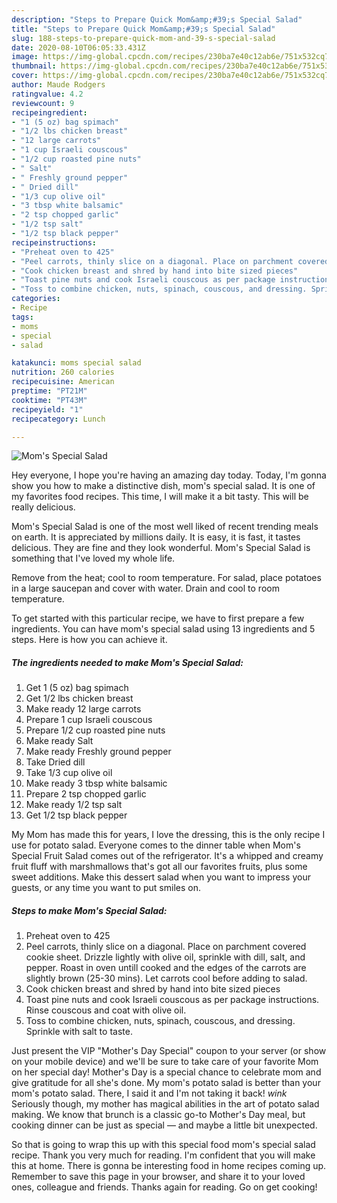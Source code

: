 ```yaml
---
description: "Steps to Prepare Quick Mom&amp;#39;s Special Salad"
title: "Steps to Prepare Quick Mom&amp;#39;s Special Salad"
slug: 188-steps-to-prepare-quick-mom-and-39-s-special-salad
date: 2020-08-10T06:05:33.431Z
image: https://img-global.cpcdn.com/recipes/230ba7e40c12ab6e/751x532cq70/moms-special-salad-recipe-main-photo.jpg
thumbnail: https://img-global.cpcdn.com/recipes/230ba7e40c12ab6e/751x532cq70/moms-special-salad-recipe-main-photo.jpg
cover: https://img-global.cpcdn.com/recipes/230ba7e40c12ab6e/751x532cq70/moms-special-salad-recipe-main-photo.jpg
author: Maude Rodgers
ratingvalue: 4.2
reviewcount: 9
recipeingredient:
- "1 (5 oz) bag spimach"
- "1/2 lbs chicken breast"
- "12 large carrots"
- "1 cup Israeli couscous"
- "1/2 cup roasted pine nuts"
- " Salt"
- " Freshly ground pepper"
- " Dried dill"
- "1/3 cup olive oil"
- "3 tbsp white balsamic"
- "2 tsp chopped garlic"
- "1/2 tsp salt"
- "1/2 tsp black pepper"
recipeinstructions:
- "Preheat oven to 425"
- "Peel carrots, thinly slice on a diagonal. Place on parchment covered cookie sheet. Drizzle lightly with olive oil, sprinkle with dill, salt, and pepper. Roast in oven untill cooked and the edges of the carrots are slightly brown (25-30 mins). Let carrots cool before adding to salad."
- "Cook chicken breast and shred by hand into bite sized pieces"
- "Toast pine nuts and cook Israeli couscous as per package instructions. Rinse couscous and coat with olive oil."
- "Toss to combine chicken, nuts, spinach, couscous, and dressing. Sprinkle with salt to taste."
categories:
- Recipe
tags:
- moms
- special
- salad

katakunci: moms special salad 
nutrition: 260 calories
recipecuisine: American
preptime: "PT21M"
cooktime: "PT43M"
recipeyield: "1"
recipecategory: Lunch

---
```



![Mom&#39;s Special Salad](https://img-global.cpcdn.com/recipes/230ba7e40c12ab6e/751x532cq70/moms-special-salad-recipe-main-photo.jpg)

Hey everyone, I hope you're having an amazing day today. Today, I'm gonna show you how to make a distinctive dish, mom&#39;s special salad. It is one of my favorites food recipes. This time, I will make it a bit tasty. This will be really delicious.

Mom&#39;s Special Salad is one of the most well liked of recent trending meals on earth. It is appreciated by millions daily. It is easy, it is fast, it tastes delicious. They are fine and they look wonderful. Mom&#39;s Special Salad is something that I've loved my whole life.

Remove from the heat; cool to room temperature. For salad, place potatoes in a large saucepan and cover with water. Drain and cool to room temperature.


To get started with this particular recipe, we have to first prepare a few ingredients. You can have mom&#39;s special salad using 13 ingredients and 5 steps. Here is how you can achieve it.

<!--inarticleads1-->

##### The ingredients needed to make Mom&#39;s Special Salad:

1. Get 1 (5 oz) bag spimach
1. Get 1/2 lbs chicken breast
1. Make ready 12 large carrots
1. Prepare 1 cup Israeli couscous
1. Prepare 1/2 cup roasted pine nuts
1. Make ready  Salt
1. Make ready  Freshly ground pepper
1. Take  Dried dill
1. Take 1/3 cup olive oil
1. Make ready 3 tbsp white balsamic
1. Prepare 2 tsp chopped garlic
1. Make ready 1/2 tsp salt
1. Get 1/2 tsp black pepper


My Mom has made this for years, I love the dressing, this is the only recipe I use for potato salad. Everyone comes to the dinner table when Mom&#39;s Special Fruit Salad comes out of the refrigerator. It&#39;s a whipped and creamy fruit fluff with marshmallows that&#39;s got all our favorites fruits, plus some sweet additions. Make this dessert salad when you want to impress your guests, or any time you want to put smiles on. 

<!--inarticleads2-->

##### Steps to make Mom&#39;s Special Salad:

1. Preheat oven to 425
1. Peel carrots, thinly slice on a diagonal. Place on parchment covered cookie sheet. Drizzle lightly with olive oil, sprinkle with dill, salt, and pepper. Roast in oven untill cooked and the edges of the carrots are slightly brown (25-30 mins). Let carrots cool before adding to salad.
1. Cook chicken breast and shred by hand into bite sized pieces
1. Toast pine nuts and cook Israeli couscous as per package instructions. Rinse couscous and coat with olive oil.
1. Toss to combine chicken, nuts, spinach, couscous, and dressing. Sprinkle with salt to taste.


Just present the VIP &#34;Mother&#39;s Day Special&#34; coupon to your server (or show on your mobile device) and we&#39;ll be sure to take care of your favorite Mom on her special day! Mother&#39;s Day is a special chance to celebrate mom and give gratitude for all she&#39;s done. My mom&#39;s potato salad is better than your mom&#39;s potato salad. There, I said it and I&#39;m not taking it back! *wink* Seriously though, my mother has magical abilities in the art of potato salad making. We know that brunch is a classic go-to Mother&#39;s Day meal, but cooking dinner can be just as special — and maybe a little bit unexpected. 

So that is going to wrap this up with this special food mom&#39;s special salad recipe. Thank you very much for reading. I'm confident that you will make this at home. There is gonna be interesting food in home recipes coming up. Remember to save this page in your browser, and share it to your loved ones, colleague and friends. Thanks again for reading. Go on get cooking!
